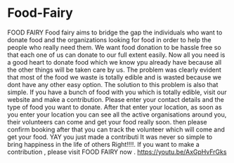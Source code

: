 # Food-Fairy
FOOD FAIRY Food fairy aims to bridge the gap the individuals who want to donate food and the organizations looking for food in order to help the people who really need them. We want food donation to be hassle free so that each one of us can donate to our full extent easily. Now all you need is a good heart to donate food which we know ypu already have because all the other things will be taken care by us. The problem was clearly evident that most of the food we waste is totally edible and is wasted because we dont have any other easy option. The solution to this problem is also that simple. If you have a bunch of food with you which is totally edible, visit our website and make a contribution. Please enter your contact details and the type of food you want to donate. After that enter your location, as soon as you enter your location you can see all the active organisations around you, their volunteers can come and get your food really soon. then please confirm booking after that you can track the volunteer which will come and get your food. YAY you just made a contributi It was never so simple to bring happiness in the life of others Right!!!!. If you want to make a contribution , please visit FOOD FAIRY now . https://youtu.be/AxGpHvFrGks

